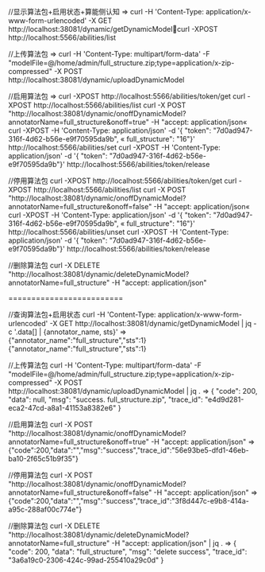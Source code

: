 //显示算法包+启用状态+算能侧认知
=>
curl -H 'Content-Type: application/x-www-form-urlencoded' -X GET http://localhost:38081/dynamic/getDynamicModelcurl -XPOST http://localhost:5566/abilities/list

//上传算法包
=>
curl -H 'Content-Type: multipart/form-data' -F "modelFile=@/home/admin/full_structure.zip;type=application/x-zip-compressed" -X POST http://localhost:38081/dynamic/uploadDynamicModel

//启用算法包
=>
curl -XPOST http://localhost:5566/abilities/token/get
curl -XPOST http://localhost:5566/abilities/list
curl -X POST "http://localhost:38081/dynamic/onoffDynamicModel?annotatorName=full_structure&onoff=true" -H  "accept: application/json« 
curl -XPOST -H 'Content-Type: application/json' -d '{  "token": "7d0ad947-316f-4d62-b56e-e9f70595da9b",  « full_structure": "16"}' http://localhost:5566/abilities/set
curl -XPOST -H 'Content-Type: application/json' -d '{  "token": "7d0ad947-316f-4d62-b56e-e9f70595da9b"}' http://localhost:5566/abilities/token/release

//停用算法包
curl -XPOST http://localhost:5566/abilities/token/get
curl -XPOST http://localhost:5566/abilities/list
curl -X POST "http://localhost:38081/dynamic/onoffDynamicModel?annotatorName=full_structure&onoff=false" -H  "accept: application/json« 
curl -XPOST -H 'Content-Type: application/json' -d '{  "token": "7d0ad947-316f-4d62-b56e-e9f70595da9b",  « full_structure": "16"}' http://localhost:5566/abilities/unset
curl -XPOST -H 'Content-Type: application/json' -d '{  "token": "7d0ad947-316f-4d62-b56e-e9f70595da9b"}' http://localhost:5566/abilities/token/release

//删除算法包
curl -X DELETE "http://localhost:38081/dynamic/deleteDynamicModel?annotatorName=full_structure" -H  "accept: application/json"




=========================

//查询算法包+启用状态
curl -H 'Content-Type: application/x-www-form-urlencoded' -X GET http://localhost:38081/dynamic/getDynamicModel | jq -c '.data[] | {annotator_name, sts}'
=>
{"annotator_name":"full_structure","sts":1}
{"annotator_name":"full_structure","sts":1}


//上传算法包
curl -H 'Content-Type: multipart/form-data' -F "modelFile=@/home/admin/full_structure.zip;type=application/x-zip-compressed" -X POST http://localhost:38081/dynamic/uploadDynamicModel | jq .
=>
{
  "code": 200,
  "data": null,
  "msg": "success. full_structure.zip",
  "trace_id": "e4d9d281-eca2-47cd-a8a1-41153a8382e6"
}


//启用算法包
curl -X POST "http://localhost:38081/dynamic/onoffDynamicModel?annotatorName=full_structure&onoff=true" -H  "accept: application/json"
=>
{"code":200,"data":"","msg":"success","trace_id":"56e93be5-dfd1-46eb-ba10-2f65c51b9f35"}


//停用算法包
curl -X POST "http://localhost:38081/dynamic/onoffDynamicModel?annotatorName=full_structure&onoff=false" -H  "accept: application/json"
=>
{"code":200,"data":"","msg":"success","trace_id":"3f8d447c-e9b8-414a-a95c-288af00c774e"}


//删除算法包
curl -X DELETE "http://localhost:38081/dynamic/deleteDynamicModel?annotatorName=full_structure" -H  "accept: application/json" | jq .
=>
{
  "code": 200,
  "data": "full_structure",
  "msg": "delete success",
  "trace_id": "3a6a19c0-2306-424c-99ad-255410a29c0d"
}
